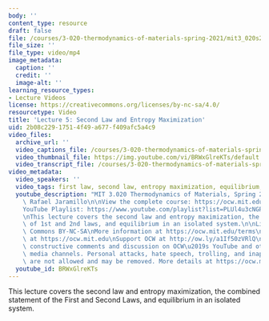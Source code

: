 ```yaml
---
body: ''
content_type: resource
draft: false
file: /courses/3-020-thermodynamics-of-materials-spring-2021/mit3_020s21_lecture_05_1080p_360p_16_9.mp4
file_size: ''
file_type: video/mp4
image_metadata:
  caption: ''
  credit: ''
  image-alt: ''
learning_resource_types:
- Lecture Videos
license: https://creativecommons.org/licenses/by-nc-sa/4.0/
resourcetype: Video
title: 'Lecture 5: Second Law and Entropy Maximization'
uid: 2b08c229-1751-4f49-a677-f409afc5a4c9
video_files:
  archive_url: ''
  video_captions_file: /courses/3-020-thermodynamics-of-materials-spring-2021/1n01PTKKUYgmytih-cp4bx94I4vRr-fxR_transcript.webvtt
  video_thumbnail_file: https://img.youtube.com/vi/BRWxGlreKTs/default.jpg
  video_transcript_file: /courses/3-020-thermodynamics-of-materials-spring-2021/1n01PTKKUYgmytih-cp4bx94I4vRr-fxR_transcript.pdf
video_metadata:
  video_speakers: ''
  video_tags: first law, second law, entropy maximization, equilibrium, isolated system
  youtube_description: "MIT 3.020 Thermodynamics of Materials, Spring 2021\nInstructor:\
    \ Rafael Jaramillo\n\nView the complete course: https://ocw.mit.edu/sites/3020-thermodynamics-of-materials/\n\
    YouTube Playlist: https://www.youtube.com/playlist?list=PLUl4u3cNGP61g-yRbJz4ghFPJLiok1HxX\n\
    \nThis lecture covers the second law and entropy maximization, the combined statement\
    \ of 1st and 2nd laws, and equilibrium in an isolated system.\n\nLicense: Creative\
    \ Commons BY-NC-SA\nMore information at https://ocw.mit.edu/terms\nMore courses\
    \ at https://ocw.mit.edu\nSupport OCW at http://ow.ly/a1If50zVRlQ\n\nWe encourage\
    \ constructive comments and discussion on OCW\u2019s YouTube and other social\
    \ media channels. Personal attacks, hate speech, trolling, and inappropriate comments\
    \ are not allowed and may be removed. More details at https://ocw.mit.edu/comments."
  youtube_id: BRWxGlreKTs
---
```

This lecture covers the second law and entropy maximization, the combined statement of the First and Second Laws, and equilibrium in an isolated system.